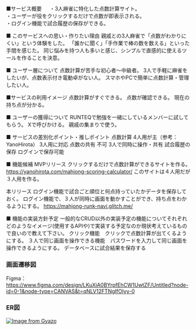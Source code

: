 ■サービス概要  　
・3人麻雀に特化した点数計算サイト。  
・ユーザーが役をクリックするだけで点数が即表示される。  
・ログイン機能で試合履歴の保存ができる。  

■ このサービスへの思い・作りたい理由
親戚との3人麻雀で「点数がわかりにくい」という体験をした。
「誰かに聞く」「手作業で棒の数を数える」といった手間を感じた。
同じ悩みを持つ人も多いと感じ、シンプルで直感的に使えるツールを作ることを決意。

■ ユーザー層について
点数計算が苦手な初心者〜中級者。
3人で手軽に麻雀をしたいが、点数表示付き電動卓がない人。
スマホやPCで簡単に点数計算・管理したい人。

■サービスの利用イメージ
点数計算がすぐできる。
点数が確認できる。
現在の持ち点が分かる。

■ ユーザーの獲得について
RUNTEQで勉強を一緒にしているメンバーに試してもらう。
Xで呼びかける。
親戚の集まりで使う。

■ サービスの差別化ポイント・推しポイント
点数計算	4人用が主（参考：YanoHirota）	3人用に対応
点数の共有	不可	3人で同時に操作・共有
試合履歴の保存	ログインで保存可能

■ 機能候補
MVPリリース
クリックするだけで点数計算ができるサイトを作る。
https://yanohirota.com/mahjong-scoring-calculator/
このサイトは４人用だが３人用を作る。

本リリース
ログイン機能で試合ごと順位と何点持っていたかデータを保存しておく。
ログイン機能で、３人が同時に画面を動かすことができ、持ち点をわかるようにする。
https://mahjong-runk-navi.glitch.me/

■ 機能の実装方針予定
一般的なCRUD以外の実装予定の機能についてそれぞれどのようなイメージ(使用するAPIや)で実装する予定なのか現状考えているもので良いので教えて下さい。
クリック機能　クリックで点数計算が出てくるようにする。
３人で同じ画面を操作できる機能　パスワードを入力して同じ画面を操作できるようにする。
データベースに試合結果を保存する

### 画面遷移図
Figma：https://www.figma.com/design/LKuXiA0BYrpfEhCW1UwtZF/Untitled?node-id=0-1&node-type=CANVAS&t=qNLV12FTNgIfOIyy-0

### ER図
[![Image from Gyazo](https://i.gyazo.com/344145391bd605d3f23036e32ce3ac49.png)](https://gyazo.com/344145391bd605d3f23036e32ce3ac49)
